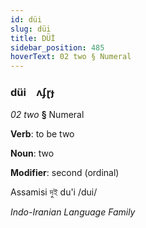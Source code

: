 ```yaml
---
id: düi
slug: düi
title: DÜİ
sidebar_position: 485
hoverText: 02 two § Numeral
---
```


### düi&emsp;<span kind="abugida">ʌʄɽɟ</span>

*02 two* **§** Numeral

**Verb**: to be two

**Noun**: two

**Modifier**: second (ordinal)

Assamisi দুই du'i /dui/

*Indo-Iranian Language Family*